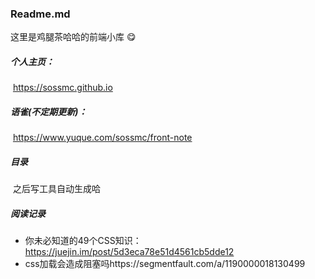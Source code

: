### Readme.md

这里是鸡腿茶哈哈的前端小库 😋



##### 个人主页：

​	https://sossmc.github.io

##### 语雀(不定期更新)：

​	https://www.yuque.com/sossmc/front-note



##### 目录

​	之后写工具自动生成哈



##### 阅读记录

- 你未必知道的49个CSS知识：https://juejin.im/post/5d3eca78e51d4561cb5dde12
- css加载会造成阻塞吗https://segmentfault.com/a/1190000018130499 